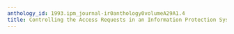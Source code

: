 ```yaml
---
anthology_id: 1993.ipm_journal-ir0anthology0volumeA29A1.4
title: Controlling the Access Requests in an Information Protection System
---
```

